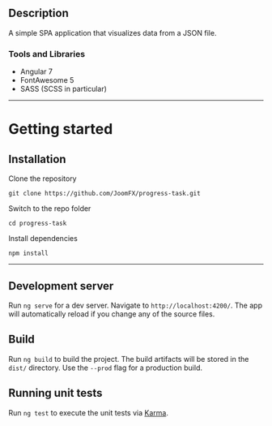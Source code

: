 ## Description

A simple SPA application that visualizes data from a JSON file.

### Tools and Libraries

- Angular 7
- FontAwesome 5
- SASS (SCSS in particular)

----------

# Getting started

## Installation

Clone the repository

    git clone https://github.com/JoomFX/progress-task.git

Switch to the repo folder

    cd progress-task
    
Install dependencies
    
    npm install

----------

## Development server

Run `ng serve` for a dev server. Navigate to `http://localhost:4200/`. The app will automatically reload if you change any of the source files.

## Build

Run `ng build` to build the project. The build artifacts will be stored in the `dist/` directory. Use the `--prod` flag for a production build.

## Running unit tests

Run `ng test` to execute the unit tests via [Karma](https://karma-runner.github.io).